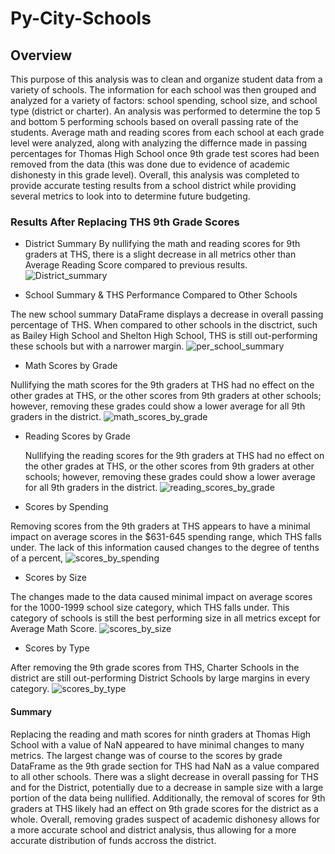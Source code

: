 # Py-City-Schools
## Overview
This purpose of this analysis was to clean and organize student data from a variety of schools. The information for each school was then grouped and analyzed for a variety of factors: school spending, school size, and school type (district or charter). An analysis was performed to determine the top 5 and bottom 5 performing schools based on overall passing rate of the students. Average math and reading scores from each school at each grade level were analyzed, along with analyzing the differnce made in passing percentages for Thomas High School once 9th grade test scores had been removed from the data (this was done due to evidence of academic dishonesty in this grade level). Overall, this analysis was completed to provide accurate testing results from a school district while providing several metrics to look into to determine future budgeting.
### Results After Replacing THS 9th Grade Scores
- District Summary 
By nullifying the math and reading scores for 9th graders at THS, there is a slight decrease in all metrics other than Average Reading Score compared to previous results.
![District_summary](https://user-images.githubusercontent.com/111502918/190870927-d3009791-125e-4dc9-ab1b-a433f0e99828.PNG)

- School Summary & THS Performance Compared to Other Schools

The new school summary DataFrame displays a decrease in overall passing percentage of THS. When compared to other schools in the disctrict, such as Bailey High School and Shelton High School, THS is still out-performing these schools but with a narrower margin.
![per_school_summary](https://user-images.githubusercontent.com/111502918/190870944-75112e4c-68d3-4568-a44a-37ed62ec378e.PNG)

  - Math Scores by Grade
  
  Nullifying the math scores for the 9th graders at THS had no effect on the other grades at THS, or the other scores from 9th graders at other schools; however, removing these grades could show a lower average for all 9th graders in the district.
 ![math_scores_by_grade](https://user-images.githubusercontent.com/111502918/190870981-e2807b0b-2868-4cae-b08b-0d8ae548be86.PNG)
 
  - Reading Scores by Grade
    
    Nullifying the reading scores for the 9th graders at THS had no effect on the other grades at THS, or the other scores from 9th graders at other schools; however, removing these grades could show a lower average for all 9th graders in the district.
 ![reading_scores_by_grade](https://user-images.githubusercontent.com/111502918/190871021-deb3ce6f-5801-4cfc-95a9-6e5e2acf64fd.PNG)
 
  - Scores by Spending 
  
  Removing scores from the 9th graders at THS appears to have a minimal impact on average scores in the $631-645 spending range, which THS falls under. The lack of this information caused changes to the degree of tenths of a percent,
 ![scores_by_spending](https://user-images.githubusercontent.com/111502918/190871045-5a89844b-01d7-4b67-8905-5af5f01439e4.PNG)
 
  - Scores by Size
  
  The changes made to the data caused minimal impact on average scores for the 1000-1999 school size category, which THS falls under. This category of schools is still the best performing size in all metrics except for Average Math Score.
 ![scores_by_size](https://user-images.githubusercontent.com/111502918/190871072-03ed611b-1f32-47c4-9d43-c0c2ffcff414.PNG)
 
  - Scores by Type
  
  After removing the 9th grade scores from THS, Charter Schools in the district are still out-performing District Schools by large margins in every category.
 ![scores_by_type](https://user-images.githubusercontent.com/111502918/190871090-36b0bc7e-7299-41c9-9da3-94c2202a720a.PNG)

#### Summary
Replacing the reading and math scores for ninth graders at Thomas High School with a value of NaN appeared to have minimal changes to many metrics. The largest change was of course to the scores by grade DataFrame as the 9th grade section for THS had NaN as a value compared to all other schools. There was a slight decrease in overall passing for THS and for the District, potentially due to a decrease in sample size with a large portion of the data being nullified. Additionally, the removal of scores for 9th graders at THS likely had an effect on 9th grade scores for the district as a whole. Overall, removing grades suspect of academic dishonesy allows for a more accurate school and district analysis, thus allowing for a more accurate distribution of funds accross the district.
